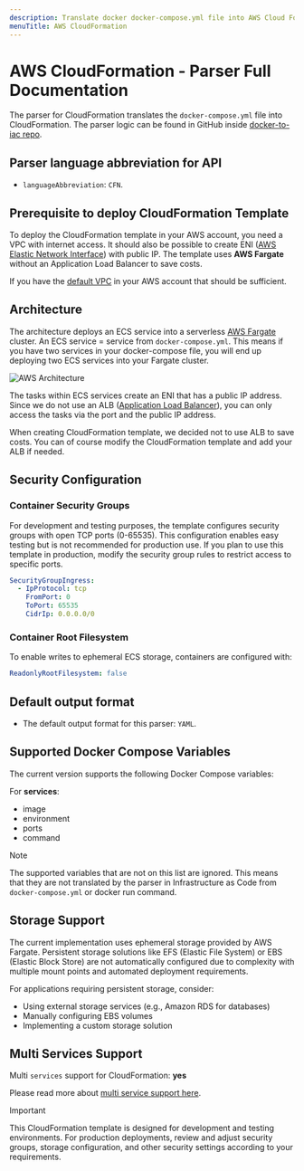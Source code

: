 ```yaml
---
description: Translate docker docker-compose.yml file into AWS Cloud Formation with DeployStack
menuTitle: AWS CloudFormation
---
```


# AWS CloudFormation - Parser Full Documentation

The parser for CloudFormation translates the `docker-compose.yml` file into CloudFormation. The parser logic can be found in GitHub inside [docker-to-iac repo](https://github.com/deploystackio/docker-to-iac/blob/main/src/parsers/aws-cloudformation.ts).

## Parser language abbreviation for API

- `languageAbbreviation`: `CFN`.

## Prerequisite to deploy CloudFormation Template

To deploy the CloudFormation template in your AWS account, you need a VPC with internet access. It should also be possible to create ENI ([AWS Elastic Network Interface](https://docs.aws.amazon.com/AWSEC2/latest/UserGuide/using-eni.html)) with public IP. The template uses __AWS Fargate__ without an Application Load Balancer to save costs.

If you have the [default VPC](https://docs.aws.amazon.com/vpc/latest/userguide/default-vpc.html) in your AWS account that should be sufficient.

## Architecture

The architecture deploys an ECS service into a serverless [AWS Fargate](https://docs.aws.amazon.com/AmazonECS/latest/developerguide/AWS_Fargate.html) cluster. An ECS service = service from `docker-compose.yml`. This means if you have two services in your docker-compose file, you will end up deploying two ECS services into your Fargate cluster.

![AWS Architecture](/docs/assets/images/docker-to-iac/aws-fargate.drawio.png)

The tasks within ECS services create an ENI that has a public IP address. Since we do not use an ALB ([Application Load Balancer](https://docs.aws.amazon.com/elasticloadbalancing/latest/application/introduction.html)), you can only access the tasks via the port and the public IP address.

When creating CloudFormation template, we decided not to use ALB to save costs. You can of course modify the CloudFormation template and add your ALB if needed.

## Security Configuration

### Container Security Groups

For development and testing purposes, the template configures security groups with open TCP ports (0-65535). This configuration enables easy testing but is not recommended for production use. If you plan to use this template in production, modify the security group rules to restrict access to specific ports.

```yaml
SecurityGroupIngress:
  - IpProtocol: tcp
    FromPort: 0
    ToPort: 65535
    CidrIp: 0.0.0.0/0
```

### Container Root Filesystem

To enable writes to ephemeral ECS storage, containers are configured with:

```yaml
ReadonlyRootFilesystem: false
```

## Default output format

- The default output format for this parser: `YAML`.

## Supported Docker Compose Variables

The current version supports the following Docker Compose variables:

For __services__:

- image
- environment
- ports
- command

> [!NOTE]
> The supported variables that are not on this list are ignored. This means that they are not translated by the parser in Infrastructure as Code from `docker-compose.yml` or docker run command.

## Storage Support

The current implementation uses ephemeral storage provided by AWS Fargate. Persistent storage solutions like EFS (Elastic File System) or EBS (Elastic Block Store) are not automatically configured due to complexity with multiple mount points and automated deployment requirements.

For applications requiring persistent storage, consider:

- Using external storage services (e.g., Amazon RDS for databases)
- Manually configuring EBS volumes
- Implementing a custom storage solution

## Multi Services Support

Multi `services` support for CloudFormation: __yes__

Please read more about [multi service support here](/docs/docker-to-iac/multi-services-support.md).

> [!IMPORTANT]
> This CloudFormation template is designed for development and testing environments. For production deployments, review and adjust security groups, storage configuration, and other security settings according to your requirements.
